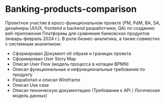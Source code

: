 # Banking-products-comparison
Проектное участие в кросс-функциональном проекте (PM, PdM, BA, SA, дизайнеры UI/UX, frontend и backend разработчики, QA) по созданию веб-приложения Платформы для сравнения банковских продуктов (январь-февраль 2024 г.). 
В роли бизнес-аналитика, а также совместно с системным аналитиком:
- Сформировал Документ об образе и границах проекта
- Сформировал User Story Map
- Описал User Flow (модель процесса в нотации BPMN)
- Описал функциональные и нефункциональные требования по продукту
- Разработал и описал Wireframe
- Описал Use case
- Описал техническую документацию (Требования к API / Логическая модель данных)

